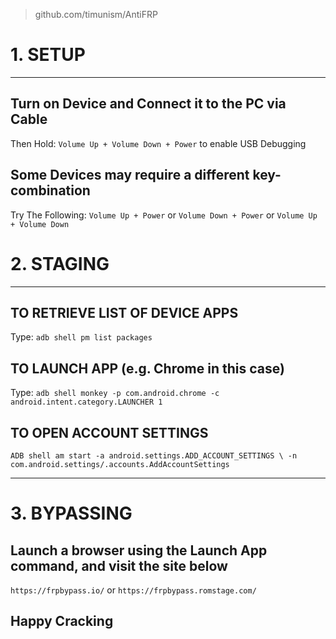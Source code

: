 > github.com/timunism/AntiFRP

# 1. SETUP
----------------------------------------------------------

## Turn on Device and Connect it to the PC via Cable
Then Hold: `Volume Up + Volume Down + Power` to enable USB Debugging

## Some Devices may require a different key-combination
Try The Following:
    `Volume Up + Power` or `Volume Down + Power` or `Volume Up + Volume Down`

# 2. STAGING
-----------------------------------------------------------

## TO RETRIEVE LIST OF DEVICE APPS
Type: `adb shell pm list packages`

## TO LAUNCH APP (e.g. Chrome in this case)
Type: `adb shell monkey -p com.android.chrome -c android.intent.category.LAUNCHER 1`

## TO OPEN ACCOUNT SETTINGS
`ADB shell am start -a android.settings.ADD_ACCOUNT_SETTINGS \
                   -n com.android.settings/.accounts.AddAccountSettings`

----------------------------------------------------------

# 3. BYPASSING

## Launch a browser using the Launch App command, and visit the site below
`https://frpbypass.io/` or `https://frpbypass.romstage.com/`

## Happy Cracking
 


